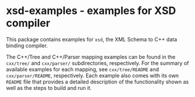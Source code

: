 # xsd-examples - examples for XSD compiler

This package contains examples for `xsd`, the XML Schema to C++ data binding
compiler.

The C++/Tree and C++/Parser mapping examples can be found in the `cxx/tree/`
and `cxx/parser/` subdirectories, respectively. For the summary of available
examples for each mapping, see `cxx/tree/README` and `cxx/parser/README`,
respectively. Each example also comes with its own `README` file that provides
a detailed description of the functionality shown as well as the steps to
build and run it.
